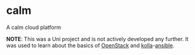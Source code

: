 # calm

A calm cloud platform

**NOTE**: This was a Uni project and is not actively developed any
further. It was used to learn about the basics of
[OpenStack](https://www.openstack.org/) and
[kolla](https://docs.openstack.org/kolla-ansible/latest/)-[ansible](https://www.ansible.com/).
